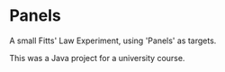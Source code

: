 # Panels
A small Fitts' Law Experiment, using 'Panels' as targets.

This was a Java project for a university course.

